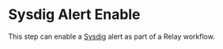 # Sysdig Alert Enable

This step can enable a [Sysdig](https://sysdig.com/) alert as part of a Relay workflow.
